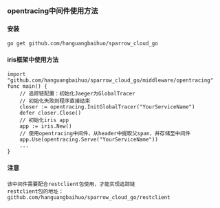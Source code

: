### opentracing中间件使用方法

#### 安装

    go get github.com/hanguangbaihuo/sparrow_cloud_go

#### iris框架中使用方法

    import "github.com/hanguangbaihuo/sparrow_cloud_go/middleware/opentracing"
    func main() {
	    // 追踪链配置：初始化Jaeger为GlobalTracer
        // 初始化失败则程序直接结束
	    closer := opentracing.InitGlobalTracer("YourServiceName")
	    defer closer.Close()
	    // 初始化iris app
	    app := iris.New()
	    // 使用opentracing中间件，从header中提取父span，并存储至中间件
	    app.Use(opentracing.Serve("YourServiceName"))
        ...
    }

#### 注意

	该中间件需要配合restclient包使用，才能实现追踪链
	restclient包的地址：github.com/hanguangbaihuo/sparrow_cloud_go/restclient

